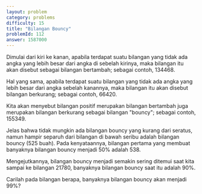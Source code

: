 ```yaml
---
layout: problem
category: problems
difficulty: 15
title: "Bilangan Bouncy"
problemId: 112
answer: 1587000
---
```

Dimulai dari kiri ke kanan, apabila terdapat suatu bilangan yang tidak ada angka yang lebih besar dari angka di sebelah kirinya, maka bilangan itu akan disebut sebagai bilangan bertambah; sebagai contoh, 134468.

Hal yang sama, apabila terdapat suatu bilangan yang tidak ada angka yang lebih besar dari angka sebelah kanannya, maka bilangan itu akan disebut bilangan berkurang; sebagai contoh, 66420.

Kita akan menyebut bilangan positif merupakan bilangan bertambah juga merupakan bilangan berkurang sebagai bilangan "bouncy"; sebagai contoh, 155349.

Jelas bahwa tidak mungkin ada bilangan bouncy yang kurang dari seratus, namun hampir separuh dari bilangan di bawah seribu adalah bilangan bouncy (525 buah). Pada kenyataannya, bilangan pertama yang membuat banyaknya bilangan bouncy menjadi 50% adalah 538.

Mengejutkannya, bilangan bouncy menjadi semakin sering ditemui saat kita sampai ke bilangan 21780, banyaknya bilangan bouncy saat itu adalah 90%.

Carilah pada bilangan berapa, banyaknya bilangan bouncy akan menjadi 99%?
